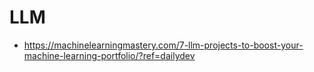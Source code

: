 # LLM
- https://machinelearningmastery.com/7-llm-projects-to-boost-your-machine-learning-portfolio/?ref=dailydev